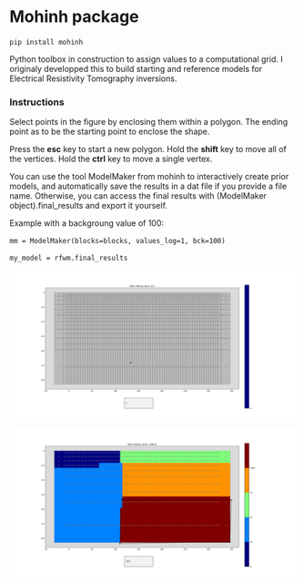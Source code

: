 # Mohinh package
```
pip install mohinh
```

Python toolbox in construction to assign values to a computational grid. I originaly developped this to build starting and reference models for Electrical Resistivity Tomography inversions.

### Instructions

Select points in the figure by enclosing them within a polygon.
The ending point as to be the starting point to enclose the shape.

Press the **esc** key to start a new polygon.
Hold the **shift** key to move all of the vertices.
Hold the **ctrl** key to move a single vertex.

You can use the tool ModelMaker from mohinh to interactively create prior models, and automatically save the results in a dat file if you provide a file name.
Otherwise, you can access the final results with (ModelMaker object).final_results and export it yourself.

Example with a backgroung value of 100:
```
mm = ModelMaker(blocks=blocks, values_log=1, bck=100)
```
```
my_model = rfwm.final_results
```

![Initialization](tomopal/base/illu/blank.png)

![Assigning values to the grid](tomopal/base/illu/illu.png)
